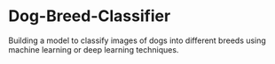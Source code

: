 # Dog-Breed-Classifier
Building a model to classify images of dogs into different breeds using machine learning or deep learning techniques.
